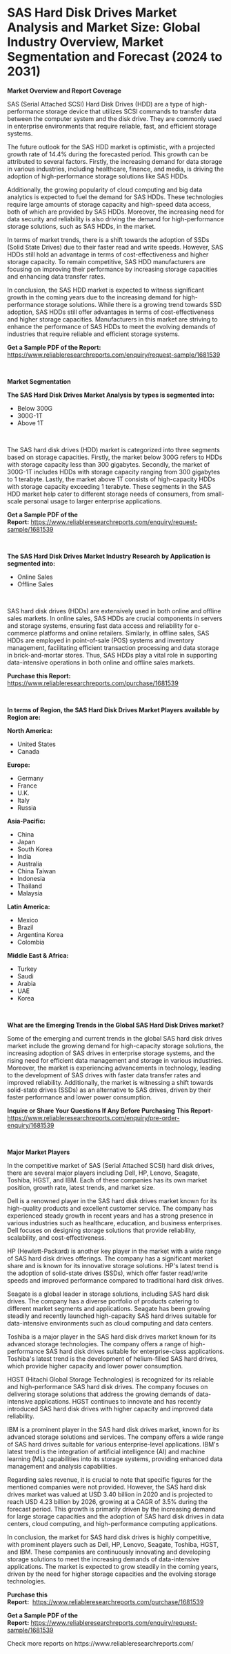 <p><h1>SAS Hard Disk Drives Market Analysis and Market Size: Global Industry Overview, Market Segmentation and Forecast (2024 to 2031)</h1></p><p><strong>Market Overview and Report Coverage</strong></p>
<p><p>SAS (Serial Attached SCSI) Hard Disk Drives (HDD) are a type of high-performance storage device that utilizes SCSI commands to transfer data between the computer system and the disk drive. They are commonly used in enterprise environments that require reliable, fast, and efficient storage systems.</p><p>The future outlook for the SAS HDD market is optimistic, with a projected growth rate of 14.4% during the forecasted period. This growth can be attributed to several factors. Firstly, the increasing demand for data storage in various industries, including healthcare, finance, and media, is driving the adoption of high-performance storage solutions like SAS HDDs.</p><p>Additionally, the growing popularity of cloud computing and big data analytics is expected to fuel the demand for SAS HDDs. These technologies require large amounts of storage capacity and high-speed data access, both of which are provided by SAS HDDs. Moreover, the increasing need for data security and reliability is also driving the demand for high-performance storage solutions, such as SAS HDDs, in the market.</p><p>In terms of market trends, there is a shift towards the adoption of SSDs (Solid State Drives) due to their faster read and write speeds. However, SAS HDDs still hold an advantage in terms of cost-effectiveness and higher storage capacity. To remain competitive, SAS HDD manufacturers are focusing on improving their performance by increasing storage capacities and enhancing data transfer rates.</p><p>In conclusion, the SAS HDD market is expected to witness significant growth in the coming years due to the increasing demand for high-performance storage solutions. While there is a growing trend towards SSD adoption, SAS HDDs still offer advantages in terms of cost-effectiveness and higher storage capacities. Manufacturers in this market are striving to enhance the performance of SAS HDDs to meet the evolving demands of industries that require reliable and efficient storage systems.</p></p>
<p><strong>Get a Sample PDF of the Report:</strong> <a href="https://www.reliableresearchreports.com/enquiry/request-sample/1681539">https://www.reliableresearchreports.com/enquiry/request-sample/1681539</a></p>
<p>&nbsp;</p>
<p><strong>Market Segmentation</strong></p>
<p><strong>The SAS Hard Disk Drives Market Analysis by types is segmented into:</strong></p>
<p><ul><li>Below 300G</li><li>300G-1T</li><li>Above 1T</li></ul></p>
<p>&nbsp;</p>
<p><p>The SAS hard disk drives (HDD) market is categorized into three segments based on storage capacities. Firstly, the market below 300G refers to HDDs with storage capacity less than 300 gigabytes. Secondly, the market of 300G-1T includes HDDs with storage capacity ranging from 300 gigabytes to 1 terabyte. Lastly, the market above 1T consists of high-capacity HDDs with storage capacity exceeding 1 terabyte. These segments in the SAS HDD market help cater to different storage needs of consumers, from small-scale personal usage to larger enterprise applications.</p></p>
<p><strong>Get a Sample PDF of the Report:</strong>&nbsp;<a href="https://www.reliableresearchreports.com/enquiry/request-sample/1681539">https://www.reliableresearchreports.com/enquiry/request-sample/1681539</a></p>
<p>&nbsp;</p>
<p><strong>The SAS Hard Disk Drives Market Industry Research by Application is segmented into:</strong></p>
<p><ul><li>Online Sales</li><li>Offline Sales</li></ul></p>
<p>&nbsp;</p>
<p><p>SAS hard disk drives (HDDs) are extensively used in both online and offline sales markets. In online sales, SAS HDDs are crucial components in servers and storage systems, ensuring fast data access and reliability for e-commerce platforms and online retailers. Similarly, in offline sales, SAS HDDs are employed in point-of-sale (POS) systems and inventory management, facilitating efficient transaction processing and data storage in brick-and-mortar stores. Thus, SAS HDDs play a vital role in supporting data-intensive operations in both online and offline sales markets.</p></p>
<p><strong>Purchase this Report:</strong>&nbsp; <a href="https://www.reliableresearchreports.com/purchase/1681539">https://www.reliableresearchreports.com/purchase/1681539</a></p>
<p>&nbsp;</p>
<p><strong>In terms of Region, the SAS Hard Disk Drives Market Players available by Region are:</strong></p>
<p>
    <p> <strong> North America: </strong>
        <ul>
            <li>United States</li>
            <li>Canada</li>
        </ul>
        </p> 
    <p> <strong> Europe: </strong>
        <ul>
            <li>Germany</li>
            <li>France</li>
            <li>U.K.</li>
            <li>Italy</li>
            <li>Russia</li>
        </ul>
        </p> 
    <p> <strong> Asia-Pacific: </strong>
        <ul>
            <li>China</li>
            <li>Japan</li>
            <li>South Korea</li>
            <li>India</li>
            <li>Australia</li>
            <li>China Taiwan</li>
            <li>Indonesia</li>
            <li>Thailand</li>
            <li>Malaysia</li>
        </ul>
        </p> 
    <p> <strong> Latin America: </strong>
        <ul>
            <li>Mexico</li>
            <li>Brazil</li>
            <li>Argentina Korea</li>
            <li>Colombia</li>
        </ul>
        </p> 
    <p> <strong> Middle East & Africa: </strong>
        <ul>
            <li>Turkey</li>
            <li>Saudi</li>
            <li>Arabia</li>
            <li>UAE</li>
            <li>Korea</li>
        </ul>
    </p>
    </p>
<p>&nbsp;</p>
<p><strong>What are the Emerging Trends in the Global SAS Hard Disk Drives market?</strong></p>
<p><p>Some of the emerging and current trends in the global SAS hard disk drives market include the growing demand for high-capacity storage solutions, the increasing adoption of SAS drives in enterprise storage systems, and the rising need for efficient data management and storage in various industries. Moreover, the market is experiencing advancements in technology, leading to the development of SAS drives with faster data transfer rates and improved reliability. Additionally, the market is witnessing a shift towards solid-state drives (SSDs) as an alternative to SAS drives, driven by their faster performance and lower power consumption.</p></p>
<p><strong>Inquire or Share Your Questions If Any Before Purchasing This Report</strong>- <a href="https://www.reliableresearchreports.com/enquiry/pre-order-enquiry/1681539">https://www.reliableresearchreports.com/enquiry/pre-order-enquiry/1681539</a></p>
<p>&nbsp;</p>
<p><strong>Major Market Players</strong></p>
<p><p>In the competitive market of SAS (Serial Attached SCSI) hard disk drives, there are several major players including Dell, HP, Lenovo, Seagate, Toshiba, HGST, and IBM. Each of these companies has its own market position, growth rate, latest trends, and market size.</p><p>Dell is a renowned player in the SAS hard disk drives market known for its high-quality products and excellent customer service. The company has experienced steady growth in recent years and has a strong presence in various industries such as healthcare, education, and business enterprises. Dell focuses on designing storage solutions that provide reliability, scalability, and cost-effectiveness.</p><p>HP (Hewlett-Packard) is another key player in the market with a wide range of SAS hard disk drives offerings. The company has a significant market share and is known for its innovative storage solutions. HP's latest trend is the adoption of solid-state drives (SSDs), which offer faster read/write speeds and improved performance compared to traditional hard disk drives.</p><p>Seagate is a global leader in storage solutions, including SAS hard disk drives. The company has a diverse portfolio of products catering to different market segments and applications. Seagate has been growing steadily and recently launched high-capacity SAS hard drives suitable for data-intensive environments such as cloud computing and data centers.</p><p>Toshiba is a major player in the SAS hard disk drives market known for its advanced storage technologies. The company offers a range of high-performance SAS hard disk drives suitable for enterprise-class applications. Toshiba's latest trend is the development of helium-filled SAS hard drives, which provide higher capacity and lower power consumption.</p><p>HGST (Hitachi Global Storage Technologies) is recognized for its reliable and high-performance SAS hard disk drives. The company focuses on delivering storage solutions that address the growing demands of data-intensive applications. HGST continues to innovate and has recently introduced SAS hard disk drives with higher capacity and improved data reliability.</p><p>IBM is a prominent player in the SAS hard disk drives market, known for its advanced storage solutions and services. The company offers a wide range of SAS hard drives suitable for various enterprise-level applications. IBM's latest trend is the integration of artificial intelligence (AI) and machine learning (ML) capabilities into its storage systems, providing enhanced data management and analysis capabilities.</p><p>Regarding sales revenue, it is crucial to note that specific figures for the mentioned companies were not provided. However, the SAS hard disk drives market was valued at USD 3.40 billion in 2020 and is projected to reach USD 4.23 billion by 2026, growing at a CAGR of 3.5% during the forecast period. This growth is primarily driven by the increasing demand for large storage capacities and the adoption of SAS hard disk drives in data centers, cloud computing, and high-performance computing applications.</p><p>In conclusion, the market for SAS hard disk drives is highly competitive, with prominent players such as Dell, HP, Lenovo, Seagate, Toshiba, HGST, and IBM. These companies are continuously innovating and developing storage solutions to meet the increasing demands of data-intensive applications. The market is expected to grow steadily in the coming years, driven by the need for higher storage capacities and the evolving storage technologies.</p></p>
<p><strong>Purchase this Report:</strong>&nbsp;&nbsp;<a href="https://www.reliableresearchreports.com/purchase/1681539">https://www.reliableresearchreports.com/purchase/1681539</a></p>
<p></p>
<p><strong>Get a Sample PDF of the Report:</strong>&nbsp;<a href="https://www.reliableresearchreports.com/enquiry/request-sample/1681539">https://www.reliableresearchreports.com/enquiry/request-sample/1681539</a></p>
<p>Check more reports on https://www.reliableresearchreports.com/</p>